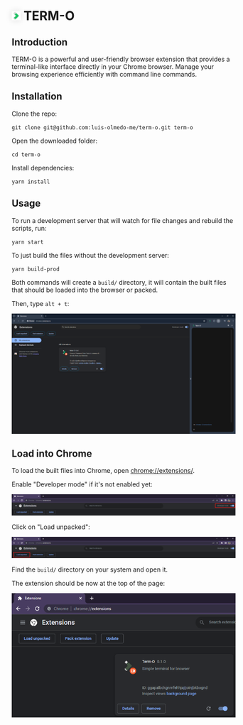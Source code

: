 # <img src="src/images/required/logo-16_x_16.png" style="box-shadow: 0 0 15px #11111122;" width="20"/> TERM-O

## Introduction

TERM-O is a powerful and user-friendly browser extension that provides a terminal-like interface directly in your Chrome browser. Manage your browsing experience efficiently with command line commands.

## Installation

Clone the repo:

```
git clone git@github.com:luis-olmedo-me/term-o.git term-o
```

Open the downloaded folder:

```
cd term-o
```

Install dependencies:

```
yarn install
```

## Usage

To run a development server that will watch for file changes and rebuild the scripts, run:

```
yarn start
```

To just build the files without the development server:

```
yarn build-prod
```

Both commands will create a `build/` directory, it will contain the built files that should be loaded into the browser or packed.

Then, type `alt + t`:

![Developer Mode Checkbox](src/images/tutorial-usage.png)

## Load into Chrome

To load the built files into Chrome, open [chrome://extensions/](chrome://extensions/).

Enable "Developer mode" if it's not enabled yet:

![Developer Mode Checkbox](src/images/tutorial-step-1.png)

Click on "Load unpacked":

![Load Unpacked Button](src/images/tutorial-step-2.png)

Find the `build/` directory on your system and open it.

The extension should be now at the top of the page:

![Extension Loaded](src/images/tutorial-step-3.png)
